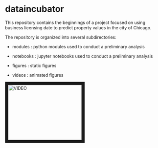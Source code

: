 # dataincubator

This repository contains the beginnings of a project focused on using business licensing date to predict property values in the city of Chicago.

The repository is organized into several subdirectories:

  - modules : python modules used to conduct a preliminary analysis

  - notebooks : jupyter notebooks used to conduct a preliminary analysis

  - figures : static figures

  - videos : animated figures




<a href="https://raw.githubusercontent.com/sebastianbernasek/dataincubator/master/videos/derivatives.mp4" target="_blank"><img src="https://raw.githubusercontent.com/sebastianbernasek/dataincubator/master/figures/relative_performance.png"
alt="VIDEO" width="240" height="180" border="10" /></a>
